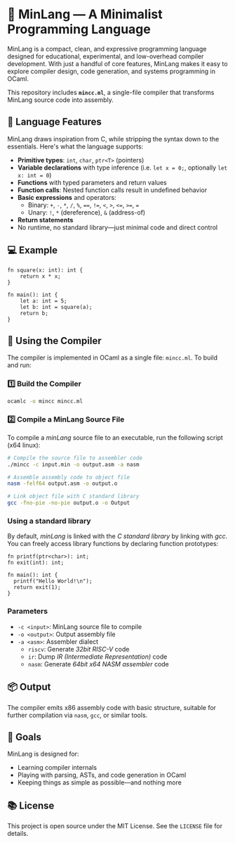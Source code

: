# 🧵 MinLang — A Minimalist Programming Language

MinLang is a compact, clean, and expressive programming language designed for educational, experimental, and low-overhead compiler development. With just a handful of core features, MinLang makes it easy to explore compiler design, code generation, and systems programming in OCaml.

This repository includes **`mincc.ml`**, a single-file compiler that transforms MinLang source code into assembly.

## 🔧 Language Features

MinLang draws inspiration from C, while stripping the syntax down to the essentials. Here's what the language supports:

- **Primitive types**: `int`, `char`, `ptr<T>` (pointers)
- **Variable declarations** with type inference (i.e. `let x = 0;`, optionally `let x: int = 0`)
- **Functions** with typed parameters and return values
- **Function calls**: Nested function calls result in undefined behavior
- **Basic expressions** and operators:
  - Binary: `+`, `-`, `*`, `/`, `%`, `==`, `!=`, `<`, `>`, `<=`, `>=`, `=`
  - Unary: `!`, `*` (dereference), `&` (address-of)
- **Return statements**
- No runtime, no standard library—just minimal code and direct control


## 💻 Example

```minlang
fn square(x: int): int {
    return x * x;
}

fn main(): int {
    let a: int = 5;
    let b: int = square(a);
    return b;
}
```

## 🚀 Using the Compiler

The compiler is implemented in OCaml as a single file: `mincc.ml`. To build and run:

### 1️⃣ Build the Compiler

```bash
ocamlc -o mincc mincc.ml
```

### 2️⃣ Compile a MinLang Source File

To compile a *minLang* source file to an executable, run the
following script (x64 linux):

```bash
# Compile the source file to assembler code
./mincc -c input.min -o output.asm -a nasm

# Assemble assembly code to object file
nasm -felf64 output.asm -o output.o

# Link object file with C standard library
gcc -fno-pie -no-pie output.o -o Output
```

### Using a standard library

By default, *minLang* is linked with the *C standard library*
by linking with *gcc*. You can freely access library functions
by declaring function prototypes:

```minLang
fn printf(ptr<char>): int;
fn exit(int): int;

fn main(): int {
  printf("Hello World!\n");
  return exit(1);
}
```

### Parameters

- `-c <input>`: MinLang source file to compile
- `-o <output>`: Output assembly file
- `-a <asm>`: Assembler dialect
  - `riscv`: Generate *32bit RISC-V* code
  - `ir`: Dump *IR (Intermediate Representation)* code
  - `nasm`: Generate *64bit x64 NASM assembler* code

## 📦 Output

The compiler emits x86 assembly code with basic structure, suitable for further compilation via `nasm`, `gcc`, or similar tools.

## 🧪 Goals

MinLang is designed for:

- Learning compiler internals
- Playing with parsing, ASTs, and code generation in OCaml
- Keeping things as simple as possible—and nothing more

## 📚 License

This project is open source under the MIT License. See the `LICENSE` file for details.
